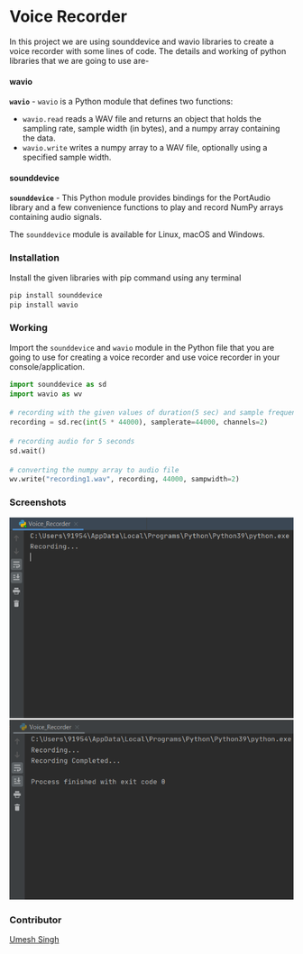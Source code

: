 # Voice Recorder

In this project we are using sounddevice and wavio libraries to create a voice recorder with some lines of code. 
The details and working of python libraries that we are going to use are-    

#### wavio

**`wavio`** - `wavio` is a Python module that defines two functions:

- `wavio.read` reads a WAV file and returns an object that holds the sampling rate, sample width (in bytes), and a numpy array containing the data.
- `wavio.write` writes a numpy array to a WAV file, optionally using a specified sample width.

#### sounddevice

**`sounddevice`** - This Python module provides bindings for the PortAudio library and a few convenience functions to play and record NumPy arrays containing audio signals.

The `sounddevice` module is available for Linux, macOS and Windows.

### Installation

Install the given libraries with pip command using any terminal
```python
pip install sounddevice
pip install wavio
```

### Working
Import the `sounddevice` and `wavio` module in the Python file that you are going to use for creating a voice recorder and use voice recorder in your console/application.

```python
import sounddevice as sd
import wavio as wv

# recording with the given values of duration(5 sec) and sample frequency(44000)
recording = sd.rec(int(5 * 44000), samplerate=44000, channels=2)
  
# recording audio for 5 seconds
sd.wait()
    
# converting the numpy array to audio file
wv.write("recording1.wav", recording, 44000, sampwidth=2)
```

### Screenshots
<div align="center">

<img src="../Voice%20Recorder/Images/voice_recorder0.png">

<img src="../Voice%20Recorder/Images/voice_recorder1.png">
</div>

### Contributor

<a href="https://github.com/Umesh-01">Umesh Singh</a>
